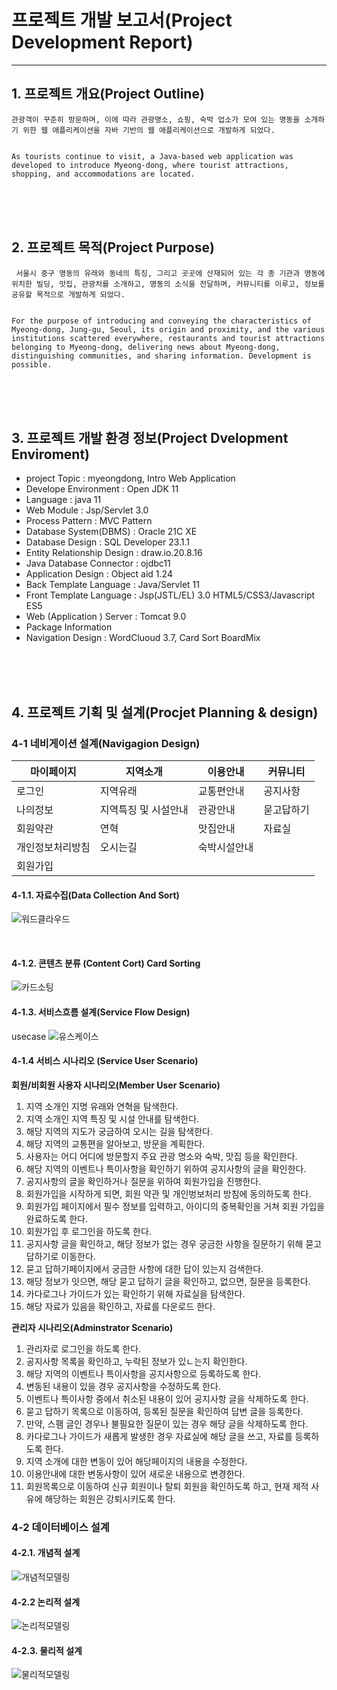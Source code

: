# 프로젝트 개발 보고서(Project Development Report)
---------------------------------------------------------------------
## 1. 프로젝트 개요(Project Outline) 

    관광객이 꾸준히 방문하며, 이에 따라 관광명소, 쇼핑, 숙박 업소가 모여 있는 명동을 소개하기 위한 웹 애플리케이션을 자바 기반의 웹 애플리케이션으로 개발하게 되었다.

    
    As tourists continue to visit, a Java-based web application was developed to introduce Myeong-dong, where tourist attractions, shopping, and accommodations are located.

<br><br><br>

## 2. 프로젝트 목적(Project Purpose)

     서울시 중구 명동의 유래와 동네의 특징, 그리고 곳곳에 산재되어 있는 각 종 기관과 명동에 위치한 빌딩, 맛집, 관광처를 소개하고, 명동의 소식을 전달하며, 커뮤니티를 이루고, 정보를 공유할 목적으로 개발하게 되었다.

    
    For the purpose of introducing and conveying the characteristics of Myeong-dong, Jung-gu, Seoul, its origin and proximity, and the various institutions scattered everywhere, restaurants and tourist attractions belonging to Myeong-dong, delivering news about Myeong-dong, distinguishing communities, and sharing information. Development is possible.

<br><br><br>

## 3. 프로젝트 개발 환경 정보(Project Dvelopment Enviroment)

   - project Topic : myeongdong, Intro Web Application
   - Develope Environment : Open JDK 11
   - Language : java 11
   - Web Module : Jsp/Servlet 3.0
   - Process Pattern : MVC Pattern
   - Database System(DBMS) : Oracle 21C XE
   - Database Design : SQL Developer 23.1.1
   - Entity Relationship Design : draw.io.20.8.16
   - Java Database Connector : ojdbc11
   - Application Design : Object aid 1.24
   - Back Template Language : Java/Servlet 11
   - Front Template Language : Jsp(JSTL/EL) 3.0 HTML5/CSS3/Javascript ES5
   - Web (Application ) Server : Tomcat 9.0
   - Package Information
   - Navigation Design : WordCluoud 3.7, Card Sort BoardMix
  
<br><br><br>

## 4. 프로젝트 기획 및 설계(Procjet Planning & design)

### 4-1 네비게이션 설계(Navigagion Design)

|마이페이지|지역소개|이용안내|커뮤니티|
|--------|--------|-------|---------|
|로그인|지역유래|교통편안내|공지사항|
|나의정보|지역특징 및 시설안내|관광안내|묻고답하기|
|회원약관|연혁|맛집안내|자료실|
|개인정보처리방침|오시는길|숙박시설안내|
|회원가입| | | | 

#### 4-1.1. 자료수집(Data Collection And Sort)
![워드클라우드](./pro01_png/wordcloud.png)

<br>

#### 4-1.2. 콘텐츠 분류  (Content Cort) Card Sorting
![카드소팅](./pro01_png/cardsorting.png)

#### 4-1.3. 서비스흐름 설계(Service Flow Design)
usecase
![유스케이스](./pro01_png/usecase01.png)

#### 4-1.4 서비스 시나리오 (Service User Scenario)

**회원/비회원 사용자 시나리오(Member User Scenario)**
1) 지역 소개인 지명 유래와 연혁을 탐색한다.
2) 지역 소개인 지역 특징 및 시설 안내를 탐색한다.
3) 해당 지역의 지도가 궁금하여 오시는 길을 탐색한다.
4) 해당 지역의 교통편을 알아보고, 방문을 계획한다.
5) 사용자는 어디 어디에 방문할지 주요 관광 명소와 숙박,  맛집 등을 확인한다.
6) 해당 지역의 이벤트나 특이사항을 확인하기 위하여 공지사항의 글을 확인한다.
7) 공지사항의 글을 확인하거나 질문을 위하여 회원가입을 진행한다.
8) 회원가입을 시작하게 되면, 회원 약관 및 개인벙보처리 방침에 동의하도록 한다.
9) 회원가입 페이지에서 필수 정보를 입력하고, 아이디의 중복확인을 거쳐 회원 가입을 완료하도록 한다.
10) 회원가입 후 로그인을 하도록 한다.
11) 공지사항 글을 확인하고, 해당 정보가 없는 경우 궁금한 사항을 질문하기 위해 묻고 답하기로 이동한다.
12) 묻고 답하기페이지에서 궁금한 사항에 대한 답이 있는지 검색한다.
13) 해당 정보가 잇으면, 해당 묻고 답하기 글을 확인하고, 없으면, 질문을 등록한다.
14) 카다로그나 가이드가 있는 확인하기 위해 자료실을 탐색한다.
15) 해당 자료가 있음을 확인하고, 자료를 다운로드 한다.

**관리자 시나리오(Adminstrator Scenario)**
1) 관리자로 로그인을 하도록 한다.
2) 공지사항 목록을 확인하고, 누락된 정보가 있ㄴ는지 확인한다.
3) 해당 지역의 이벤트나 특이사항을 공지사항으로 등록하도록 한다.
4) 변동된 내용이 있을 경우 공지사항을 수정하도록 한다.
5) 이벤트나 특이사항 중에서 취소된 내용이 있어 공지사항 글을 삭제하도록 한다.
6) 묻고 답하기 목록으로 이동하여, 등록된 질문을 확인하여 답변 글을 등록한다.
7) 만약, 스팸 글인 경우나 불필요한 질문이 있는 경우 해당 글을 삭제하도록 한다.
8) 카다로그나 가이드가 새롭게 발생한 경우 자료실에 해당 글을 쓰고, 자료를 등록하도록 한다.
9) 지역 소개에 대한 변동이 있어 해당페이지의 내용을 수정한다.
10) 이용안내에 대한 변동사항이 있어 새로운 내용으로 변경한다.
11) 회원목록으로 이동하여 신규 회원이나 탈퇴 회원을 확인하도록 하고,  현재 제적 사유에 해당하는 회원은 강퇴시키도록 한다.

### 4-2 데이터베이스 설계


#### 4-2.1. 개념적 설계
![개념적모델링](./pro01_png/pro01infoerd.png)

#### 4-2.2 논리적 설계
![논리적모델링](./pro01_png/pro01class.PNG)

#### 4-2.3. 물리적 설계
![물리적모델링](./pro01_png/physical01.png)